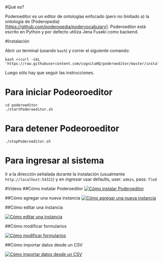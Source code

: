 #Qué es?

Poderoeditor es un editor de ontologías enfocado (pero no limitado a) la ontología de (Poderopedia)[https://github.com/poderopedia/podervocabulary]. Poderoeditor está escrito en Python y por defecto utiliza Jena Fuseki como backend.

#Instalación

Abrir un terminal (usando `bash`) y correr el siguiente comando:

```
bash <(curl -skL 'https://raw.githubusercontent.com/cognitaHQ/poderoeditor/master/installation.sh')
```

Luego sólo hay que seguir las instrucciones.

# Para iniciar Podeoroeditor

```
cd poderoeditor
./startPoderoeditor.sh
```


		
# Para detener Podeoroeditor

```
./stopPoderoeditor.sh
```


# Para ingresar al sistema

Ir a la dirección señalada durante la instalación (usualmente `http://localhost:54321`) y en *ingresar* usar defaults, user: `admin`, pass: `flod`

#Videos
##Cómo instalar Poderoeditor
[![Cómo instalar Poderoeditor](http://img.youtube.com/vi/seB2dzB5odU/0.jpg)](http://www.youtube.com/watch?v=seB2dzB5odU)

##Cómo agregar una nueva instancia
[![Cómo agregar una nueva instancia](http://img.youtube.com/vi/FrCWY36YRgU/0.jpg)](http://www.youtube.com/watch?v=FrCWY36YRgU)

		
##Cómo editar una instancia

[![Cómo editar una instancia](http://img.youtube.com/vi/JVXR4WzsGTY/0.jpg)](http://www.youtube.com/watch?v=JVXR4WzsGTY)

##Cómo modificar formularios

[![Cómo modificar formularios](http://img.youtube.com/vi/ht3h56ip_8o/0.jpg)](http://www.youtube.com/watch?v=ht3h56ip_8o)

##Cómo importar datos desde un CSV

[![Cómo importar datos desde un CSV](http://img.youtube.com/vi/VQoSArFgSaQ/0.jpg)](http://www.youtube.com/watch?v=VQoSArFgSaQ)
